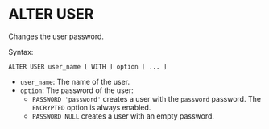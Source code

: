 # ALTER USER

Changes the user password.

Syntax:

```yql
ALTER USER user_name [ WITH ] option [ ... ]
```

* `user_name`: The name of the user.
* `option`: The password of the user:
   * `PASSWORD 'password'` creates a user with the `password` password. The `ENCRYPTED` option is always enabled.
   * `PASSWORD NULL` creates a user with an empty password.
